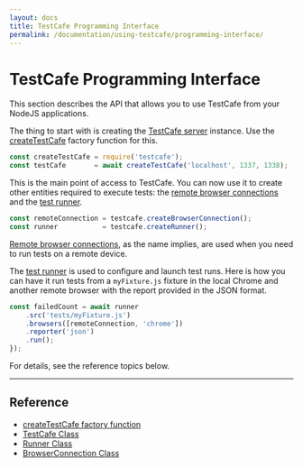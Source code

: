 ```yaml
---
layout: docs
title: TestCafe Programming Interface
permalink: /documentation/using-testcafe/programming-interface/
---
```

# TestCafe Programming Interface

This section describes the API that allows you to use TestCafe from your NodeJS applications.

The thing to start with is creating the [TestCafe server](testcafe.md) instance.
Use the [createTestCafe](createtestcafe.md) factory function for this.

```js
const createTestCafe = require('testcafe');
const testCafe       = await createTestCafe('localhost', 1337, 1338);
```

This is the main point of access to TestCafe. You can now use it to create other entities required to execute tests:
the [remote browser connections](browserconnection.md)
and the [test runner](runner.md).

```js
const remoteConnection = testcafe.createBrowserConnection();
const runner           = testcafe.createRunner();
```

[Remote browser connections](browserconnection.md), as the name implies,
are used when you need to run tests on a remote device.

The [test runner](runner.md) is used to configure and launch test runs.
Here is how you can have it run tests from a `myFixture.js` fixture in the local Chrome and another remote browser
with the report provided in the JSON format.

```js
const failedCount = await runner
    .src('tests/myFixture.js')
    .browsers([remoteConnection, 'chrome'])
    .reporter('json')
    .run();
});
```

For details, see the reference topics below.

----

## Reference

* [createTestCafe factory function](createtestcafe.md)
* [TestCafe Class](testcafe.md)
* [Runner Class](runner.md)
* [BrowserConnection Class](browserconnection.md)